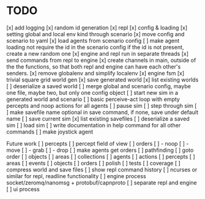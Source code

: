 # TODO

[x] add logging
[x] random id generation
[x] repl
[x] config & loading
[x] setting global and local env kind through scenario
[x] move config and scenario to yaml
[x] load agents from scenario config
[ ] make agent loading not require the id in the scenario config
    if the id is not present, create a new random one
[x] engine and repl run in separate threads
[x] send commands from repl to engine
[x] create channels in main, outside of the the functions, so that both repl and 
    engine can have each other's senders.
[x] remove globalenv and simplify localenv
[x] engine fsm
[x] trivial square grid world gen
[x] save generated world
[x] list existing worlds
[ ] deserialize a saved world
[ ] merge global and scenario config, maybe one file, maybe two, but only one config object
[ ] start new sim in a generated world and scenario
[ ] basic perceive-act loop with empty percepts and noop actions for all agents
[ ] pause sim
[ ] step through sim
[ ] make savefile name optional in save command, if none, save under default name
[ ] save current sim
[x] list existing savefiles
[ ] deserialize a saved sim
[ ] load sim
[ ] write documentation in help command for all other commands
[ ] make joystick agent

Future work
[ ] percepts
[ ] percept field of view
[ ] orders
[ ] - noop
[ ] - move
[ ] - grab
[ ] - drop
[ ] make agents get orders
[ ] pathfinding
[ ] goto order
[ ] objects
[ ] areas
[ ] collections
  [ ] agents
  [ ] actions
  [ ] percepts
  [ ] areas
  [ ] events
  [ ] objects
  [ ] orders
[ ] polish
[ ] tests
[ ] coverage
[ ] compress world and save files
[ ] show repl command history
[ ] ncurses or similar for repl, readline functionality
[ ] engine process socket/zeromq/nanomsg + protobuf/capnproto
[ ] separate repl and engine
[ ] ui process

